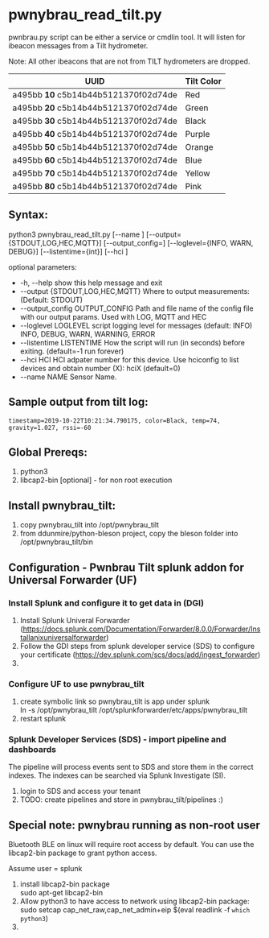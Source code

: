 # pwnybrau_read_tilt.py
pwnbrau.py script can be either a service or cmdlin tool.  It will listen for ibeacon messages from a Tilt hydrometer. 

Note:  All other ibeacons that are not from TILT hydrometers are dropped.

UUID | Tilt Color 
---- | ---------- 
a495bb **10** c5b14b44b5121370f02d74de | Red
a495bb **20** c5b14b44b5121370f02d74de | Green    
a495bb **30** c5b14b44b5121370f02d74de | Black
a495bb **40** c5b14b44b5121370f02d74de | Purple
a495bb **50** c5b14b44b5121370f02d74de | Orange
a495bb **60** c5b14b44b5121370f02d74de | Blue
a495bb **70** c5b14b44b5121370f02d74de | Yellow
a495bb **80** c5b14b44b5121370f02d74de | Pink

## Syntax:
python3 pwnybrau_read_tilt.py [--name <value>] [--output={STDOUT,LOG,HEC,MQTT}] [--output_config=<filename>] [--loglevel={INFO, WARN, DEBUG}] [--listentime={int}] [--hci <digit>]

optional parameters:
  * -h, --help            show this help message and exit
  * --output {STDOUT,LOG,HEC,MQTT}
                        Where to output measurements: (Default: STDOUT)
  * --output_config OUTPUT_CONFIG
                        Path and file name of the config file with our output
                        params. Used with LOG, MQTT and HEC
  * --loglevel LOGLEVEL   script logging level for messages (default: INFO)
                        INFO, DEBUG, WARN, WARNING, ERROR
  * --listentime LISTENTIME
                        How the script will run (in seconds) before exiting.
                        (default=-1 run forever)
  * --hci HCI             HCI adpater number for this device. Use hciconfig to
                        list devices and obtain number (X): hciX (default=0)
  * --name NAME           Sensor Name.

## Sample output from tilt log:
    timestamp=2019-10-22T10:21:34.790175, color=Black, temp=74, gravity=1.027, rssi=-60

## Global Prereqs:
1. python3 
2. libcap2-bin [optional] - for non root execution    


## Install pwnybrau_tilt:
1. copy pwnybrau_tilt into /opt/pwnybrau_tilt
2. from ddunmire/python-bleson project, copy the bleson folder into /opt/pwnybrau_tilt/bin


## Configuration - Pwnbrau Tilt splunk addon for Universal Forwarder (UF)
 
### Install Splunk and configure it to get data in (DGI)
1. Install Splunk Univeral Forwarder  \
     (https://docs.splunk.com/Documentation/Forwarder/8.0.0/Forwarder/Installanixuniversalforwarder)  
2. Follow the GDI steps from splunk developer service (SDS) to configure your certificate 
     (https://dev.splunk.com/scs/docs/add/ingest_forwarder)
3. 

### Configure UF to use pwnybrau_tilt     
1. create symbolic link so pwnybrau_tilt is app under splunk \
    ln -s /opt/pwnybrau_tilt /opt/splunkforwarder/etc/apps/pwnybrau_tilt
2. restart splunk

### Splunk Developer Services (SDS) - import pipeline and dashboards
The pipeline will process events sent to SDS and store them in the correct indexes.  The indexes can be searched via Splunk Investigate (SI).
1. login to SDS and access your tenant
2. TODO:  create pipelines and store in pwnybrau_tilt/pipelines :)  








## Special note:  pwnybrau running as non-root user
Bluetooth BLE on linux will require root access by default.  You can use the libcap2-bin package to grant python access. 

Assume user = splunk

1. install libcap2-bin package\
    sudo apt-get libcap2-bin
2. Allow python3 to have access to network using libcap2-bin package:\
    sudo setcap cap_net_raw,cap_net_admin+eip $(eval readlink -f `which python3`)
4.


